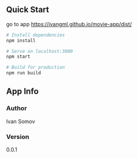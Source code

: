 ## Quick Start

go to app https://ivangml.github.io/movie-app/dist/

``` bash
# Install dependencies
npm install

# Serve on localhost:3000
npm start

# Build for production
npm run build
```

## App Info

### Author

Ivan Somov

### Version

0.0.1
